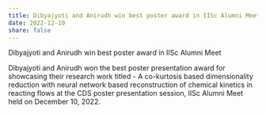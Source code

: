 ```yaml
---
title: Dibyajyoti and Anirudh win best poster award in IISc Alumni Meet
date: 2022-12-10
share: false
---
```

Dibyajyoti and Anirudh win best poster award in IISc Alumni Meet


<!--more-->

Dibyajyoti and Anirudh won the best poster presentation award for showcasing their research work titled - A co-kurtosis based dimensionality reduction with neural network based reconstruction of chemical kinetics in reacting flows at the CDS poster presentation session, IISc Alumni Meet held on December 10, 2022.
